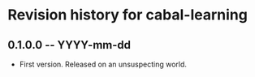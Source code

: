 # Revision history for cabal-learning

## 0.1.0.0 -- YYYY-mm-dd

* First version. Released on an unsuspecting world.

